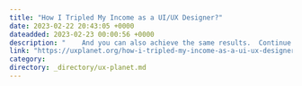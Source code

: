 ```yaml
---
title: "How I Tripled My Income as a UI/UX Designer?"
date: 2023-02-22 20:43:05 +0000
dateadded: 2023-02-23 00:00:56 +0000
description: "    And you can also achieve the same results.  Continue reading on UX Planet »  "
link: "https://uxplanet.org/how-i-tripled-my-income-as-a-ui-ux-designer-6a77cb0e1c9b?source=rss----819cc2aaeee0---4"
category:
directory: _directory/ux-planet.md
---
```

